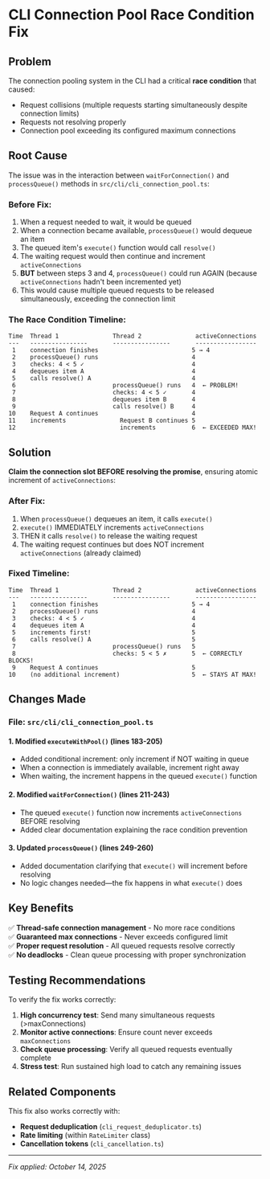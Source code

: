# CLI Connection Pool Race Condition Fix

## Problem

The connection pooling system in the CLI had a critical **race condition** that caused:
- Request collisions (multiple requests starting simultaneously despite connection limits)
- Requests not resolving properly
- Connection pool exceeding its configured maximum connections

## Root Cause

The issue was in the interaction between `waitForConnection()` and `processQueue()` methods in `src/cli/cli_connection_pool.ts`:

### Before Fix:
1. When a request needed to wait, it would be queued
2. When a connection became available, `processQueue()` would dequeue an item
3. The queued item's `execute()` function would call `resolve()`
4. The waiting request would then continue and increment `activeConnections`
5. **BUT** between steps 3 and 4, `processQueue()` could run AGAIN (because `activeConnections` hadn't been incremented yet)
6. This would cause multiple queued requests to be released simultaneously, exceeding the connection limit

### The Race Condition Timeline:
```
Time  Thread 1               Thread 2               activeConnections
---   ----------------       ----------------       -----------------
 1    connection finishes                          5 → 4
 2    processQueue() runs                          4
 3    checks: 4 < 5 ✓                              4
 4    dequeues item A                              4
 5    calls resolve() A                            4
 6                           processQueue() runs   4  ← PROBLEM!
 7                           checks: 4 < 5 ✓       4
 8                           dequeues item B       4
 9                           calls resolve() B     4
10    Request A continues                          4
11    increments               Request B continues 5
12                             increments          6  ← EXCEEDED MAX!
```

## Solution

**Claim the connection slot BEFORE resolving the promise**, ensuring atomic increment of `activeConnections`:

### After Fix:
1. When `processQueue()` dequeues an item, it calls `execute()`
2. `execute()` IMMEDIATELY increments `activeConnections`
3. THEN it calls `resolve()` to release the waiting request
4. The waiting request continues but does NOT increment `activeConnections` (already claimed)

### Fixed Timeline:
```
Time  Thread 1               Thread 2               activeConnections
---   ----------------       ----------------       -----------------
 1    connection finishes                          5 → 4
 2    processQueue() runs                          4
 3    checks: 4 < 5 ✓                              4
 4    dequeues item A                              4
 5    increments first!                            5
 6    calls resolve() A                            5
 7                           processQueue() runs   5
 8                           checks: 5 < 5 ✗       5  ← CORRECTLY BLOCKS!
 9    Request A continues                          5
10    (no additional increment)                    5  ← STAYS AT MAX!
```

## Changes Made

### File: `src/cli/cli_connection_pool.ts`

#### 1. Modified `executeWithPool()` (lines 183-205)
- Added conditional increment: only increment if NOT waiting in queue
- When a connection is immediately available, increment right away
- When waiting, the increment happens in the queued `execute()` function

#### 2. Modified `waitForConnection()` (lines 211-243)
- The queued `execute()` function now increments `activeConnections` BEFORE resolving
- Added clear documentation explaining the race condition prevention

#### 3. Updated `processQueue()` (lines 249-260)
- Added documentation clarifying that `execute()` will increment before resolving
- No logic changes needed—the fix happens in what `execute()` does

## Key Benefits

✅ **Thread-safe connection management** - No more race conditions  
✅ **Guaranteed max connections** - Never exceeds configured limit  
✅ **Proper request resolution** - All queued requests resolve correctly  
✅ **No deadlocks** - Clean queue processing with proper synchronization  

## Testing Recommendations

To verify the fix works correctly:

1. **High concurrency test**: Send many simultaneous requests (>maxConnections)
2. **Monitor active connections**: Ensure count never exceeds `maxConnections`
3. **Check queue processing**: Verify all queued requests eventually complete
4. **Stress test**: Run sustained high load to catch any remaining issues

## Related Components

This fix also works correctly with:
- **Request deduplication** (`cli_request_deduplicator.ts`)
- **Rate limiting** (within `RateLimiter` class)
- **Cancellation tokens** (`cli_cancellation.ts`)

---

*Fix applied: October 14, 2025*

